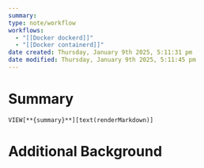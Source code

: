```yaml
---
summary: 
type: note/workflow
workflows:
  - "[[Docker dockerd]]"
  - "[[Docker containerd]]"
date created: Thursday, January 9th 2025, 5:11:31 pm
date modified: Thursday, January 9th 2025, 5:11:45 pm
---
```

# Summary
`VIEW[**{summary}**][text(renderMarkdown)]`

# Additional Background